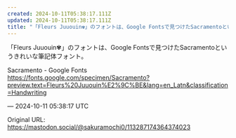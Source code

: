 ```yaml
---
created: 2024-10-11T05:38:17.111Z
updated: 2024-10-11T05:38:17.111Z
title: "「Fleurs Juuouin✾」のフォントは、Google Fontsで見つけたSacramentoというきれいな筆記体フォント。Sacramento - G[...]"
---
```


<p>「Fleurs Juuouin✾」のフォントは、Google Fontsで見つけたSacramentoというきれいな筆記体フォント。</p><p>Sacramento - Google Fonts<br /><a href="https://fonts.google.com/specimen/Sacramento?preview.text=Fleurs%20Juuouin%E2%9C%BE&amp;lang=en_Latn&amp;classification=Handwriting" target="_blank" rel="nofollow noopener noreferrer" translate="no"><span class="invisible">https://</span><span class="ellipsis">fonts.google.com/specimen/Sacr</span><span class="invisible">amento?preview.text=Fleurs%20Juuouin%E2%9C%BE&amp;lang=en_Latn&amp;classification=Handwriting</span></a></p>

&mdash; 2024-10-11 05:38:17 UTC

Original URL: https://mastodon.social/@sakuramochi0/113287174364374023
